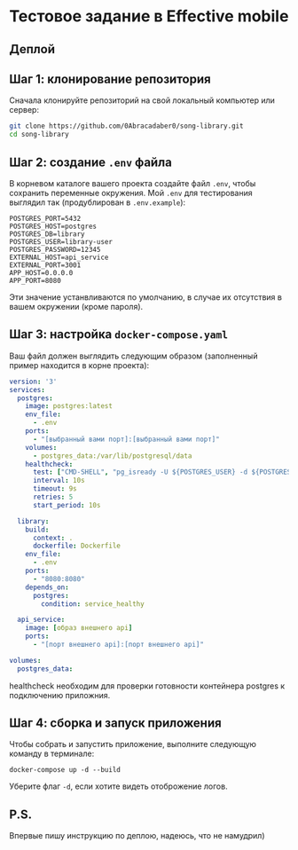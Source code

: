 # Тестовое задание в Effective mobile

## Деплой
## Шаг 1: клонирование репозитория
Сначала клонируйте репозиторий на свой локальный компьютер или сервер:

``` bash
git clone https://github.com/0Abracadaber0/song-library.git
cd song-library
```

## Шаг 2: создание ```.env``` файла
В корневом каталоге вашего проекта создайте файл ```.env```, чтобы сохранить переменные окружения. Мой ```.env``` для тестирования выглядил так (продублирован в ```.env.example```):
```
POSTGRES_PORT=5432
POSTGRES_HOST=postgres
POSTGRES_DB=library
POSTGRES_USER=library-user
POSTGRES_PASSWORD=12345
EXTERNAL_HOST=api_service
EXTERNAL_PORT=3001
APP_HOST=0.0.0.0
APP_PORT=8080
```
Эти значение устанвливаются по умолчанию, в случае их отсутствия в вашем окружении (кроме пароля).

## Шаг 3: настройка ```docker-compose.yaml```
Ваш файл должен выглядить следующим образом (заполненный пример находится в корне проекта):
```yaml
version: '3'
services:
  postgres:
    image: postgres:latest
    env_file:
      - .env
    ports:
      - "[выбранный вами порт]:[выбранный вами порт]"
    volumes:
      - postgres_data:/var/lib/postgresql/data
    healthcheck:
      test: ["CMD-SHELL", "pg_isready -U ${POSTGRES_USER} -d ${POSTGRES_DB}"]
      interval: 10s
      timeout: 9s
      retries: 5
      start_period: 10s

  library:
    build:
      context: .
      dockerfile: Dockerfile
    env_file:
      - .env
    ports:
      - "8080:8080"
    depends_on:
      postgres:
        condition: service_healthy

  api_service:
    image: [образ внешнего api]
    ports:
      - "[порт внешнего api]:[порт внешнего api]"

volumes:
  postgres_data:
```
healthcheck необходим для проверки готовности контейнера postgres к подключению приложния.

## Шаг 4: сборка и запуск приложения
Чтобы собрать и запустить приложение, выполните следующую команду в терминале:
```
docker-compose up -d --build
```
Уберите флаг ```-d```, если хотите видеть отоброжение логов.

## P.S.
Впервые пишу инструкцию по деплою, надеюсь, что не намудрил)
